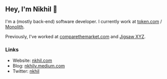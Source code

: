 
## Hey, I'm Nikhil 👋

I'm a (mostly back-end) software developer. I currently work at [token.com](https://www.token.com/) / [Monolith](https://monolith.xyz/).

Previously, I've worked at [comparethemarket.com](https://www.comparethemarket.com/) and [Jigsaw XYZ](https://www.jigsaw.xyz/).

### Links

- Website: [nkhil.com](http://nkhil.com/)
- Blog: [nkhilv.medium.com](https://nkhilv.medium.com/)
- Twitter: [nkhil](https://twitter.com/nkhil)
